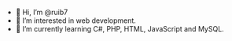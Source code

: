 - 👋 Hi, I’m @ruib7
- 👀 I’m interested in web development.
- 🌱 I’m currently learning C#, PHP, HTML, JavaScript and MySQL.

<!---
ruib7/ruib7 is a ✨ special ✨ repository because its `README.md` (this file) appears on your GitHub profile.
You can click the Preview link to take a look at your changes.
--->
